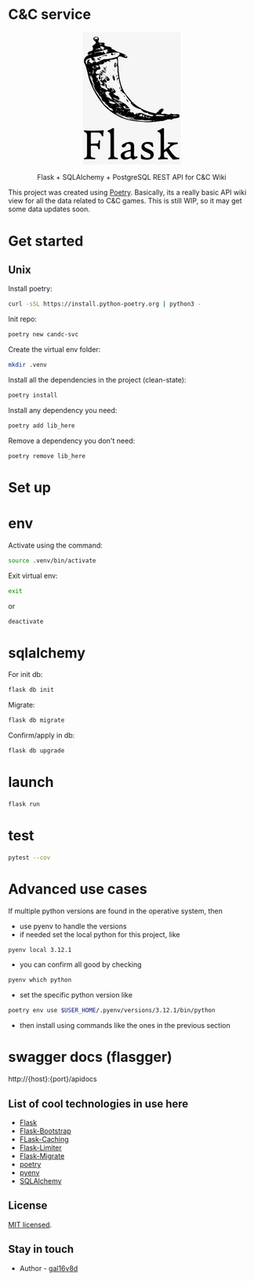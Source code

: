 # C&C service

<p align="center">
  <img width="200" src="flask-logo.png" alt="Flask logo">
  <p align="center">
    Flask + SQLAlchemy + PostgreSQL REST API for C&C Wiki
  </p>
</p>


This project was created using [Poetry](https://python-poetry.org/).
Basically, its a really basic API wiki view for all the data related to C&C games.
This is still WIP, so it may get some data updates soon.

# Get started

## Unix

Install poetry:

```bash
curl -sSL https://install.python-poetry.org | python3 -
```

Init repo:

```bash
poetry new candc-svc
```

Create the virtual env folder:

```bash
mkdir .venv
```

Install all the dependencies in the project (clean-state):

```bash
poetry install
```

Install any dependency you need:

```bash
poetry add lib_here
```

Remove a dependency you don't need:

```bash
poetry remove lib_here
```

# Set up

# env

Activate using the command:

```bash
source .venv/bin/activate
```

Exit virtual env:

```bash
exit
```

or

```bash
deactivate
```

# sqlalchemy

For init db:

```bash
flask db init
```

Migrate:

```bash
flask db migrate
```

Confirm/apply in db:

```bash
flask db upgrade
```

# launch

```bash
flask run
```

# test

```bash
pytest --cov
```

# Advanced use cases

If multiple python versions are found in the operative system, then
- use pyenv to handle the versions
- if needed set the local python for this project, like
```bash
pyenv local 3.12.1
```
- you can confirm all good by checking
```bash
pyenv which python
```
- set the specific python version like
```bash
poetry env use $USER_HOME/.pyenv/versions/3.12.1/bin/python
```
- then install using commands like the ones in the previous section

# swagger docs (flasgger)

http://{host}:{port}/apidocs

## List of cool technologies in use here

- [Flask](https://flask.palletsprojects.com/en/2.3.x/)
- [Flask-Bootstrap](https://pythonhosted.org/Flask-Bootstrap/)
- [FLask-Caching](https://flask-caching.readthedocs.io/en/latest/index.html)
- [Flask-Limiter](https://flask-limiter.readthedocs.io/en/stable/)
- [Flask-Migrate](https://flask-migrate.readthedocs.io/en/latest/index.html)
- [poetry](https://python-poetry.org/)
- [pyenv](https://github.com/pyenv/pyenv)
- [SQLAlchemy](https://www.sqlalchemy.org/)

## License

[MIT licensed](LICENSE).

## Stay in touch

- Author - [gal16v8d](https://github.com/gal16v8d)